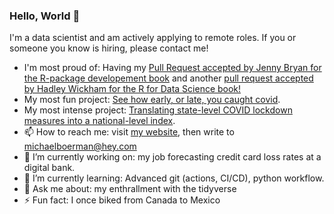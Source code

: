 ### Hello, World 👋

I'm a data scientist and am actively applying to remote roles. If you or someone you know is hiring, please contact me!

- I'm most proud of: Having my [Pull Request accepted by Jenny Bryan for the R-package developement book](https://github.com/hadley/r-pkgs/pull/769) and  another [pull request accepted by Hadley Wickham for the R for Data Science book!](https://github.com/hadley/r4ds/pull/1018#issuecomment-1119028074)
- My most fun project: [See how early, or late, you caught covid](https://michaelboerman.shinyapps.io/covid_percentiles/).
- My most intense project: [Translating state-level COVID lockdown measures into a national-level index](https://github.com/michaelboerman/lockdown_severity_index).
- 📫 How to reach me: visit [my website](https://www.michaelboerman.com), then write to michaelboerman@hey.com
- 🔭 I’m currently working on: my job forecasting credit card loss rates at a digital bank.  
- 🌱 I’m currently learning: Advanced git (actions, CI/CD), python workflow. 
- 💬 Ask me about: my enthrallment with the tidyverse
- ⚡ Fun fact: I once biked from Canada to Mexico






